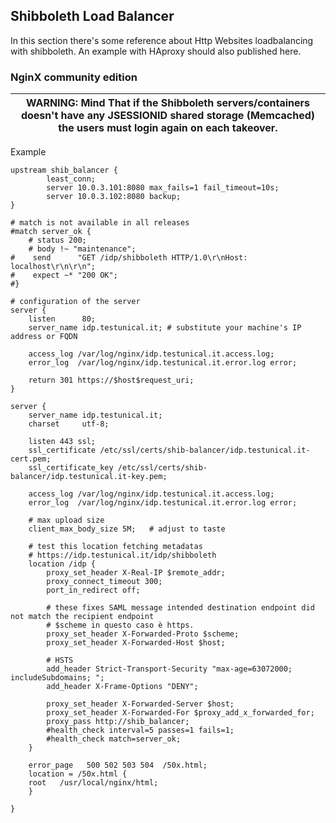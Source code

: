 Shibboleth Load Balancer
-----------------------
In this section there's some reference about Http Websites loadbalancing with shibboleth.
An example with HAproxy should also published here.


### NginX community edition
| WARNING: Mind That if the Shibboleth servers/containers doesn't have any JSESSIONID shared storage (Memcached) the users must login again on each takeover.|
| --- |

Example
````
upstream shib_balancer {
        least_conn;
        server 10.0.3.101:8080 max_fails=1 fail_timeout=10s;
        server 10.0.3.102:8080 backup;
}

# match is not available in all releases
#match server_ok {
    # status 200;
    # body !~ "maintenance";
#    send      "GET /idp/shibboleth HTTP/1.0\r\nHost: localhost\r\n\r\n";
#    expect ~* "200 OK";
#}

# configuration of the server
server {
    listen      80;
    server_name idp.testunical.it; # substitute your machine's IP address or FQDN

    access_log /var/log/nginx/idp.testunical.it.access.log;
    error_log  /var/log/nginx/idp.testunical.it.error.log error;

    return 301 https://$host$request_uri; 
}

server {
    server_name idp.testunical.it;
    charset     utf-8;

    listen 443 ssl;
    ssl_certificate /etc/ssl/certs/shib-balancer/idp.testunical.it-cert.pem;
    ssl_certificate_key /etc/ssl/certs/shib-balancer/idp.testunical.it-key.pem;

    access_log /var/log/nginx/idp.testunical.it.access.log;
    error_log  /var/log/nginx/idp.testunical.it.error.log error;

    # max upload size
    client_max_body_size 5M;   # adjust to taste

    # test this location fetching metadatas
    # https://idp.testunical.it/idp/shibboleth
    location /idp {
        proxy_set_header X-Real-IP $remote_addr;
        proxy_connect_timeout 300;
        port_in_redirect off;

        # these fixes SAML message intended destination endpoint did not match the recipient endpoint
        # $scheme in questo caso è https.
        proxy_set_header X-Forwarded-Proto $scheme;
        proxy_set_header X-Forwarded-Host $host;
        
        # HSTS
        add_header Strict-Transport-Security "max-age=63072000; includeSubdomains; ";
        add_header X-Frame-Options "DENY"; 
        
        proxy_set_header X-Forwarded-Server $host;
        proxy_set_header X-Forwarded-For $proxy_add_x_forwarded_for;
        proxy_pass http://shib_balancer;
        #health_check interval=5 passes=1 fails=1;
        #health_check match=server_ok;
    }

    error_page   500 502 503 504  /50x.html;
    location = /50x.html {
    root   /usr/local/nginx/html;
    }

}
````


